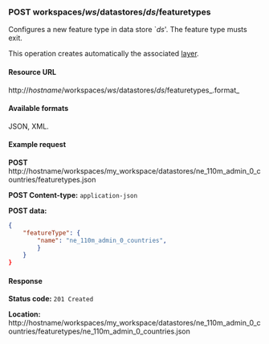 ### POST workspaces/_ws_/datastores/_ds_/featuretypes

Configures a new feature type in data store `_ds_'.
The feature type musts exit.

This operation creates automatically the associated [layer](../mra-reference.md#layers).

#### Resource URL

http://_hostname_/workspaces/_ws_/datastores/_ds_/featuretypes_.format_

#### Available formats

JSON, XML.

#### Example request

**POST** http://hostname/workspaces/my_workspace/datastores/ne_110m_admin_0_countries/featuretypes.json

**POST Content-type:** `application-json`

**POST data:**

```json
{
    "featureType": {
        "name": "ne_110m_admin_0_countries",
        }
    }
}
```

#### Response

**Status code:** `201 Created`

**Location:** http://hostname/workspaces/my_workspace/datastores/ne_110m_admin_0_countries/featuretypes/ne_110m_admin_0_countries.json
